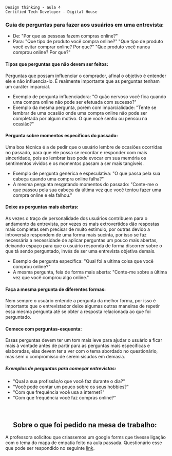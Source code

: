 	Design thinking - aula 4
	Certified Tech Developer - Digital House

### Guia de perguntas para fazer aos **usuários** em uma entrevista:
- De: "Por que as pessoas fazem compras online?"
- Para: "Que tipo de produto você compra online?"
			"Que tipo de produto você evitar comprar online? Por que?"
			"Que produto você nunca comprou online? Por que?"

#### Tipos que perguntas que não devem ser feitos:
 Perguntas que possam influenciar o comprador, afinal o objetivo é entender ele e não influencia-lo. É realmente importante que as perguntas tenham um caráter imparcial.
 - Exemplo de pergunta influenciadora: "O quão nervoso você fica quando uma compra online não pode ser efetuada com sucesso?"
 - Exemplo da mesma pergunta, porém com imparcialidade: "Tente se lembrar de uma ocasião onde uma compra online não pode ser completada por algum motivo. O que você sentiu ou pensou na ocasião?"
 
 #### Pergunta sobre momentos específicos do passado:
 Uma boa técnica é a de pedir que o usuário lembre de ocasiões ocorridas no passado, para que ele possa se recordar e responder com mais sinceridade, pois ao lembrar isso pode evocar em sua memória os sentimentos vividos e os momentos passam a ser mais tangíveis.
- Exemplo de pergunta genérica e especulativa: "O que passa pela sua cabeça quando uma compra online falha?"
- A mesma pergunta resgatando momentos do passado: "Conte-me o que passou pela sua cabeça da última vez que você tentou fazer uma compra online e ela falhou."

#### Deixe as perguntas mais abertas:
As vezes o traço de personalidade dos usuários contribuem para o andamento da entrevista, por vezes os mais extrovertidos dão respostas mais completas sem precisar de muito estímulo, por outras devido a introversão respondem de uma forma mais sucinta, por isso se faz necessária a necessidade de aplicar perguntas um pouco mais abertas, deixando espaço para que o usuário responda de forma discorrer sobre o que tá sendo perguntado, invés de ser uma entrevista objetiva demais.
- Exemplo de pergunta específica: "Qual foi a ultima coisa que você comprou online?"
- A mesma pergunta, feia de forma mais aberta: "Conte-me sobre a última vez que você comprou algo online."

#### Faça a mesma pergunta de diferentes formas:
Nem sempre o usuário entende a pergunta da melhor forma, por isso é importante que o entrevistador deixe algumas outras maneiras de repetir essa mesma pergunta até se obter a resposta relacionada ao que foi perguntado.

#### Comece com perguntas-esquenta:
Essas perguntas devem ter um tom mais leve para ajudar o usuário a ficar mais à vontade antes de partir para as perguntas mais específicas e elaboradas, elas devem ter a ver com o tema abordado no questionário, mas sem o compromisso de serem sisudos em demasia.
 ##### Exemplos de perguntas para começar entrevistas: 
- "Qual a sua profissão/o que você faz durante o dia?"
- "Você pode contar um pouco sobre os seus hobbies?"
- "Com que frequência você usa a internet?"
- "Com que frequência você faz compras online?"
<br><br><br>
	## Sobre o que foi pedido na mesa de trabalho:
A professora solicitou que criassemos um google forms que tivesse ligação com o tema do mapa de empatia feito na aula passada.
Questionário esse que pode ser respondido no seguinte [link](https://forms.gle/2ucbaHpgoqEQRby87).
